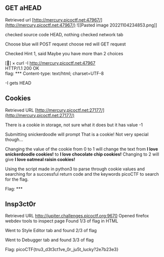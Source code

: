 
## GET aHEAD
Retrieved url [http://mercury.picoctf.net:47967/](http://mercury.picoctf.net:47967/)
![[Pasted image 20221104234853.png]]

checked source code HEAD, nothing 
checked network tab

Choose blue will POST request choose red will GET request

Checked Hint 1, said Maybe you have more than 2 choices

[] × curl -I http://mercury.picoctf.net:47967  
HTTP/1.1 200 OK  
flag: ***
Content-type: text/html; charset=UTF-8

-I gets HEAD

## Cookies
Retrieved URL [http://mercury.picoctf.net:27177/](http://mercury.picoctf.net:27177/)

There is a cookie in storage, not sure what it does but it has value -1

Submitting snickerdoodle will prompt That is a cookie! Not very special though...

Changing the value of the cookie from 0 to 1 will change the text from
**I love snickerdoodle cookies!** 
to
**I love chocolate chip cookies!**
Changing to 2 will give 
**I love oatmeal raisin cookies!**

Using the script made in python3 to parse through cookie values and searching for a successful return code and the keywords picoCTF to search for the flag.

Flag: ***


## Insp3ct0r
Retrieved URL http://jupiter.challenges.picoctf.org:9670
Opened firefox webdev tools to inspect page
Found 1/3 of flag in HTML

Went to Style Editor tab and found 2/3 of flag

Went to Debugger tab and found 3/3 of flag

Flag: picoCTF{tru3_d3t3ct1ve_0r_ju5t_lucky?2e7b23e3}



